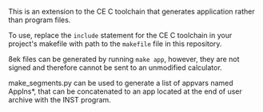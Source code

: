 This is an extension to the CE C toolchain that generates application rather
than program files.

To use, replace the `include` statement for the CE C toolchain in your
project's makefile with path to the `makefile` file in this repository.

8ek files can be generated by running `make app`, however, they are not signed
and therefore cannot be sent to an unmodified calculator.
        
make_segments.py can be used to generate a list of appvars named AppIns*, that can be concatenated to an app located at the end of user archive with the INST program.